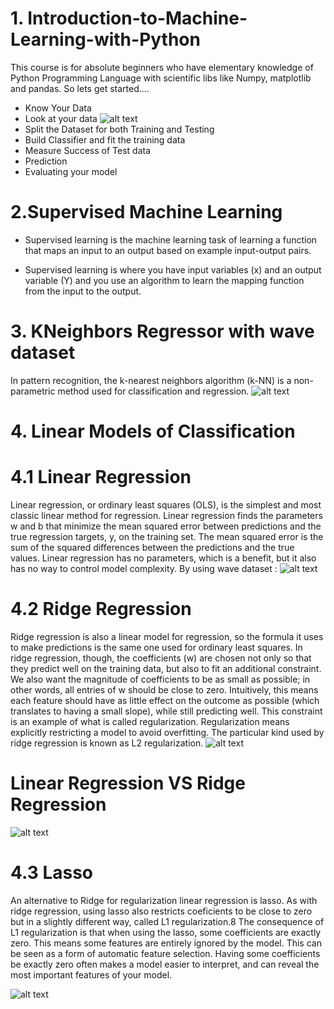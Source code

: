# 1. Introduction-to-Machine-Learning-with-Python
This course is for absolute beginners who have elementary knowledge of Python Programming Language with scientific libs like Numpy, matplotlib and pandas. So lets get started....

* Know Your Data
* Look at your data
![alt text](https://github.com/manish29071998/Introduction-to-Machine-Learning-with-Python/blob/master/images/iris_data_visualization.PNG?raw=true)
* Split the Dataset for both Training and Testing
* Build Classifier and fit the training data
* Measure Success of Test data
* Prediction
* Evaluating your model


# 2.Supervised Machine Learning
* Supervised learning is the machine learning task of learning a function that maps an input to an output based on example input-output pairs.

* Supervised learning is where you have input variables (x) and an output variable (Y) and you use an algorithm to learn the mapping function from the input to the output.

# 3. KNeighbors Regressor with wave dataset
In pattern recognition, the k-nearest neighbors algorithm (k-NN) is a non-parametric method used for classification and regression. 
![alt text](https://github.com/manish29071998/Introduction-to-Machine-Learning-with-Python/blob/master/images/knn.PNG)

# 4. Linear Models of Classification

# 4.1 Linear Regression
Linear regression, or ordinary least squares (OLS), is the simplest and most classic linear method for regression. Linear regression finds the parameters w and b that minimize the mean squared error between predictions and the true regression targets, y, on the training set. The mean squared error is the sum of the squared differences between the predictions and the true values. Linear regression has no parameters, which is a benefit, but it also has no way to control model complexity. By using wave dataset :
![alt text](https://github.com/manish29071998/Introduction-to-Machine-Learning-with-Python/blob/master/images/linear_regression.PNG)

# 4.2 Ridge Regression
Ridge regression is also a linear model for regression, so the formula it uses to make predictions is the same one used for ordinary least squares. In ridge regression, though, the coefficients (w) are chosen not only so that they predict well on the training data, but also to fit an additional constraint. We also want the magnitude of coefficients to be as small as possible; in other words, all entries of w should be close to zero. Intuitively, this means each feature should have as little effect on the outcome as possible (which translates to having a small slope), while still predicting well. This constraint is an example of what is called regularization. Regularization means explicitly restricting a model to avoid overfitting. The particular kind used by ridge regression is known as L2 regularization.
![alt text](https://github.com/manish29071998/Introduction-to-Machine-Learning-with-Python/blob/master/images/ridge_regression.PNG)

# Linear Regression VS Ridge Regression
![alt text](https://github.com/manish29071998/Introduction-to-Machine-Learning-with-Python/blob/master/images/LR_vs_RR.PNG)

# 4.3 Lasso
An alternative to Ridge for regularization linear regression is lasso. As with ridge regression, using lasso also restricts coeficients to be close to zero but in a slightly different way, called L1 regularization.8 The consequence of L1 regularization is that when using the lasso, some coefficients are exactly zero. This means some features are entirely ignored by the model. This can be seen as a form of automatic feature selection. Having some coefficients be exactly zero often makes a model easier to interpret, and can reveal the most important features of your model.

![alt text](https://github.com/manish29071998/Introduction-to-Machine-Learning-with-Python/blob/master/images/lasso.PNG)

